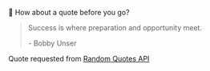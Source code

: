 📣 How about a quote before you go?

> Success is where preparation and opportunity meet.
>
> <p>- Bobby Unser</p>

Quote requested from [Random Quotes API](https://github.com/lukePeavey/quotable)

